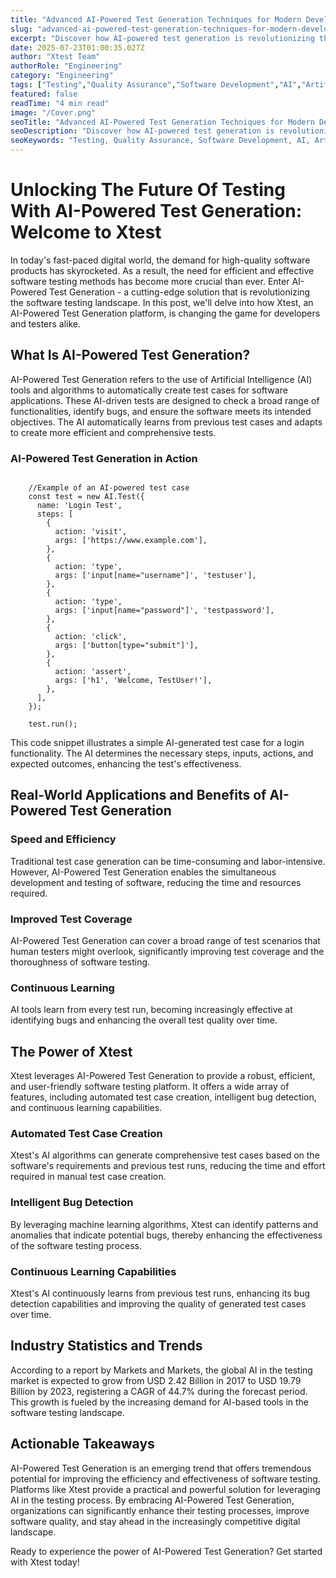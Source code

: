 ```yaml
---
title: "Advanced AI-Powered Test Generation Techniques for Modern Development"
slug: "advanced-ai-powered-test-generation-techniques-for-modern-development"
excerpt: "Discover how AI-powered test generation is revolutionizing the education and tech industries, making test creation more efficient, comprehensive, and individualized. Dive into the world of artificial intelligence and learn how its transforming assessments for both educators and students alike. Dont miss out on understanding this groundbreaking technology!"
date: 2025-07-23T01:00:35.027Z
author: "Xtest Team"
authorRole: "Engineering"
category: "Engineering"
tags: ["Testing","Quality Assurance","Software Development","AI","Artificial Intelligence"]
featured: false
readTime: "4 min read"
image: "/Cover.png"
seoTitle: "Advanced AI-Powered Test Generation Techniques for Modern Development"
seoDescription: "Discover how AI-powered test generation is revolutionizing the education and tech industries, making test creation more efficient, comprehensive, and individualized. Dive into the world of artificial intelligence and learn how its transforming assessments for both educators and students alike. Dont miss out on understanding this groundbreaking technology!"
seoKeywords: "Testing, Quality Assurance, Software Development, AI, Artificial Intelligence"
---
```


# Unlocking The Future Of Testing With AI-Powered Test Generation: Welcome to Xtest

In today's fast-paced digital world, the demand for high-quality software products has skyrocketed. As a result, the need for efficient and effective software testing methods has become more crucial than ever. Enter AI-Powered Test Generation - a cutting-edge solution that is revolutionizing the software testing landscape. In this post, we'll delve into how Xtest, an AI-Powered Test Generation platform, is changing the game for developers and testers alike.

## What Is AI-Powered Test Generation?

AI-Powered Test Generation refers to the use of Artificial Intelligence (AI) tools and algorithms to automatically create test cases for software applications. These AI-driven tests are designed to check a broad range of functionalities, identify bugs, and ensure the software meets its intended objectives. The AI automatically learns from previous test cases and adapts to create more efficient and comprehensive tests.

### AI-Powered Test Generation in Action

```

    //Example of an AI-powered test case
    const test = new AI.Test({
      name: 'Login Test',
      steps: [
        {
          action: 'visit',
          args: ['https://www.example.com'],
        },
        {
          action: 'type',
          args: ['input[name="username"]', 'testuser'],
        },
        {
          action: 'type',
          args: ['input[name="password"]', 'testpassword'],
        },
        {
          action: 'click',
          args: ['button[type="submit"]'],
        },
        {
          action: 'assert',
          args: ['h1', 'Welcome, TestUser!'],
        },
      ],
    });

    test.run();
```

This code snippet illustrates a simple AI-generated test case for a login functionality. The AI determines the necessary steps, inputs, actions, and expected outcomes, enhancing the test's effectiveness.

## Real-World Applications and Benefits of AI-Powered Test Generation

### Speed and Efficiency

Traditional test case generation can be time-consuming and labor-intensive. However, AI-Powered Test Generation enables the simultaneous development and testing of software, reducing the time and resources required.

### Improved Test Coverage

AI-Powered Test Generation can cover a broad range of test scenarios that human testers might overlook, significantly improving test coverage and the thoroughness of software testing.

### Continuous Learning

AI tools learn from every test run, becoming increasingly effective at identifying bugs and enhancing the overall test quality over time.

## The Power of Xtest

Xtest leverages AI-Powered Test Generation to provide a robust, efficient, and user-friendly software testing platform. It offers a wide array of features, including automated test case creation, intelligent bug detection, and continuous learning capabilities.

### Automated Test Case Creation

Xtest's AI algorithms can generate comprehensive test cases based on the software's requirements and previous test runs, reducing the time and effort required in manual test case creation.

### Intelligent Bug Detection

By leveraging machine learning algorithms, Xtest can identify patterns and anomalies that indicate potential bugs, thereby enhancing the effectiveness of the software testing process.

### Continuous Learning Capabilities

Xtest's AI continuously learns from previous test runs, enhancing its bug detection capabilities and improving the quality of generated test cases over time.

## Industry Statistics and Trends

According to a report by Markets and Markets, the global AI in the testing market is expected to grow from USD 2.42 Billion in 2017 to USD 19.79 Billion by 2023, registering a CAGR of 44.7% during the forecast period. This growth is fueled by the increasing demand for AI-based tools in the software testing landscape.

## Actionable Takeaways

AI-Powered Test Generation is an emerging trend that offers tremendous potential for improving the efficiency and effectiveness of software testing. Platforms like Xtest provide a practical and powerful solution for leveraging AI in the testing process. By embracing AI-Powered Test Generation, organizations can significantly enhance their testing processes, improve software quality, and stay ahead in the increasingly competitive digital landscape.

Ready to experience the power of AI-Powered Test Generation? Get started with Xtest today!
